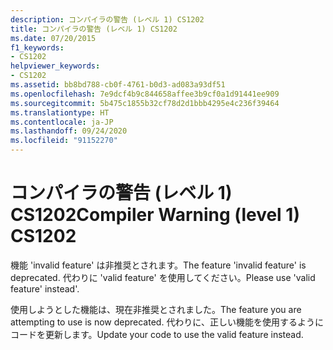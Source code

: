 ```yaml
---
description: コンパイラの警告 (レベル 1) CS1202
title: コンパイラの警告 (レベル 1) CS1202
ms.date: 07/20/2015
f1_keywords:
- CS1202
helpviewer_keywords:
- CS1202
ms.assetid: bb8bd788-cb0f-4761-b0d3-ad083a93df51
ms.openlocfilehash: 7e9dcf4b9c844658affee3b9cf0a1d91441ee909
ms.sourcegitcommit: 5b475c1855b32cf78d2d1bbb4295e4c236f39464
ms.translationtype: HT
ms.contentlocale: ja-JP
ms.lasthandoff: 09/24/2020
ms.locfileid: "91152270"
---
```

# <a name="compiler-warning-level-1-cs1202"></a><span data-ttu-id="2e983-103">コンパイラの警告 (レベル 1) CS1202</span><span class="sxs-lookup"><span data-stu-id="2e983-103">Compiler Warning (level 1) CS1202</span></span>

<span data-ttu-id="2e983-104">機能 'invalid feature' は非推奨とされます。</span><span class="sxs-lookup"><span data-stu-id="2e983-104">The feature 'invalid feature' is deprecated.</span></span> <span data-ttu-id="2e983-105">代わりに 'valid feature' を使用してください。</span><span class="sxs-lookup"><span data-stu-id="2e983-105">Please use 'valid feature' instead'.</span></span>  
  
 <span data-ttu-id="2e983-106">使用しようとした機能は、現在非推奨とされました。</span><span class="sxs-lookup"><span data-stu-id="2e983-106">The feature you are attempting to use is now deprecated.</span></span> <span data-ttu-id="2e983-107">代わりに、正しい機能を使用するようにコードを更新します。</span><span class="sxs-lookup"><span data-stu-id="2e983-107">Update your code to use the valid feature instead.</span></span>
